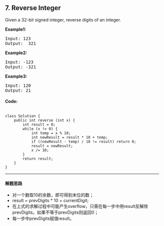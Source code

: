 ## 7. Reverse Integer
Given a 32-bit signed integer, reverse digits of an integer.

<strong>Example1:</strong>
<pre>Input: 123
Output:  321</pre>

<strong>Example2:</strong>
<pre>Input: -123
Output: -321</pre>

<strong>Example3:</strong>
<pre>Input: 120
Output: 21</pre>

#### Code:
<pre><code>
class Solution {
	public int reverse (int x) {
		int result = 0;
		while (x != 0) {
			int temp = x % 10;
			int newResult = result * 10 + temp;
			if ((newResult - temp) / 10 != result) return 0;
			result = newResult;
			x /= 10;
		}
		return result;
	}
}
</code></pre>

***
#### 解题思路
* 对一个数取10的余数，即可得到末位的数；
* result = prevDigits * 10 + currentDigit;
* 在上式的求解过程中可能产生overflow，只需在每一步中用result反解除prevDigits，如果不等于prevDigits则返回0；
* 每一步中prevDigits赋值result。